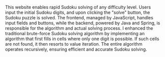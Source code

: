 This website enables rapid Sudoku solving of any difficulty level. Users input the initial Sudoku digits, and upon clicking the "solve" button, the Sudoku puzzle is solved. The frontend, managed by JavaScript, handles input fields and buttons, while the backend, powered by Java and Spring, is responsible for the algorithm and actual solving process. I enhanced the traditional brute-force Sudoku solving algorithm by implementing an algorithm that first fills in cells where only one digit is possible. If such cells are not found, it then resorts to value iteration. The entire algorithm operates recursively, ensuring efficient and accurate Sudoku solving.
